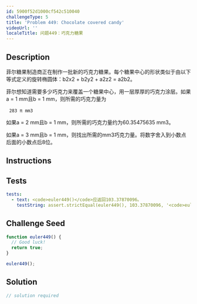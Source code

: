 ```yaml
---
id: 5900f52d1000cf542c510040
challengeType: 5
title: 'Problem 449: Chocolate covered candy'
videoUrl: ''
localeTitle: 问题449：巧克力糖果
---
```


## Description
<section id="description">菲尔糖果制造商正在制作一批新的巧克力糖果。每个糖果中心的形状类似于由以下等式定义的旋转椭圆体：b2x2 + b2y2 + a2z2 = a2b2。 <p>菲尔想知道需要多少巧克力来覆盖一个糖果中心，用一层厚厚的巧克力涂层。如果a = 1 mm且b = 1 mm，则所需的巧克力量为</p><pre> <code>283 π mm3</code> </pre><p>如果a = 2 mm且b = 1 mm，则所需的巧克力量约为60.35475635 mm3。 </p><p>如果a = 3 mm且b = 1 mm，则找出所需的mm3巧克力量。将数字舍入到小数点后面的小数点后8位。 </p></section>

## Instructions
<section id="instructions">
</section>

## Tests
<section id='tests'>

```yml
tests:
  - text: <code>euler449()</code>应返回103.37870096。
    testString: assert.strictEqual(euler449(), 103.37870096, '<code>euler449()</code> should return 103.37870096.');

```

</section>

## Challenge Seed
<section id='challengeSeed'>

<div id='js-seed'>

```js
function euler449() {
  // Good luck!
  return true;
}

euler449();

```

</div>



</section>

## Solution
<section id='solution'>

```js
// solution required
```
</section>
